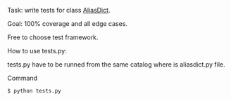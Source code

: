 Task: write tests for class [AliasDict](https://github.com/LanselotOz/test-task/blob/master/test_1/aliasdict.py). 

Goal: 100% coverage and all edge cases. 

Free to choose test framework.

How to use tests.py:

tests.py have to be runned from the same catalog where is aliasdict.py file.

Command
```
$ python tests.py
```
